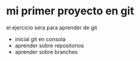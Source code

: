 # mi primer proyecto en git

el ejercicio sera para aprender de git
* inicial git en consola
* aprender sobre repositorios
* aprender sobre branches
